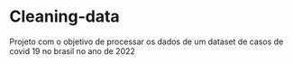 # Cleaning-data
Projeto com o objetivo de processar os dados de um dataset de casos de covid 19 no brasil no ano de 2022
